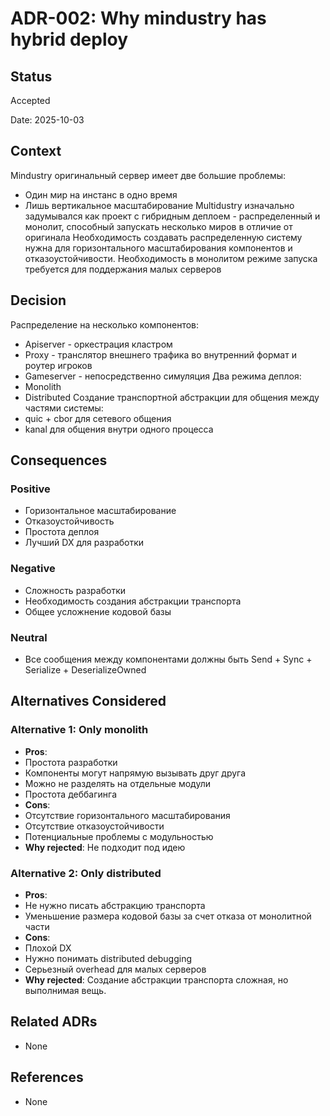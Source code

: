 # ADR-002: Why mindustry has hybrid deploy

## Status
Accepted

Date: 2025-10-03

## Context
Mindustry оригинальный сервер имеет две большие проблемы:
- Один мир на инстанс в одно время
- Лишь вертикальное масштабирование
Multidustry изначально задумывался как проект с гибридным деплоем - распределенный и монолит, способный запускать несколько миров в отличие от оригинала
Необходимость создавать распределенную систему нужна для горизонтального масштабирования компонентов и отказоустойчивости.
Необходимость в монолитом режиме запуска требуется для поддержания малых серверов

## Decision
Распределение на несколько компонентов:
- Apiserver - оркестрация кластром
- Proxy - транслятор внешнего трафика во внутренний формат и роутер игроков
- Gameserver - непосредственно симуляция
Два режима деплоя:
- Monolith
- Distributed
Создание транспортной абстракции для общения между частями системы:
- quic + cbor для сетевого общения
- kanal для общения внутри одного процесса

## Consequences

### Positive
- Горизонтальное масштабирование
- Отказоустойчивость
- Простота деплоя
- Лучший DX для разработки

### Negative
- Сложность разработки
- Необходимость создания абстракции транспорта
- Общее усложнение кодовой базы

### Neutral
- Все сообщения между компонентами должны быть Send + Sync + Serialize + DeserializeOwned

## Alternatives Considered

### Alternative 1: Only monolith
- **Pros**:
 - Простота разработки
 - Компоненты могут напрямую вызывать друг друга
 - Можно не разделять на отдельные модули
 - Простота деббагинга
- **Cons**:
 - Отсутствие горизонтального масштабирования
 - Отсутствие отказоустойчивости
 - Потенциальные проблемы с модульностью
- **Why rejected**: Не подходит под идею

### Alternative 2: Only distributed
- **Pros**:
 - Не нужно писать абстракцию транспорта
 - Уменьшение размера кодовой базы за счет отказа от монолитной части
- **Cons**:
 - Плохой DX
 - Нужно понимать distributed debugging
 - Серьезный overhead для малых серверов
- **Why rejected**: Создание абстракции транспорта сложная, но выполнимая вещь.

## Related ADRs
- None

## References
- None
